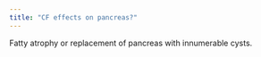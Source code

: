 ```yaml
---
title: "CF effects on pancreas?"
---
```

Fatty atrophy or replacement of pancreas with innumerable cysts.

